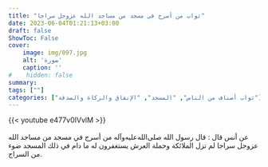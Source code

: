 ```yaml
---
title: "ثواب من أسرج في مسجد من مساجد الله عزوجل سراجا"
date: 2023-06-04T01:21:13+03:00
draft: false
ShowToc: False
cover:
    image: img/097.jpg
    alt: 'صورة'
    caption: ''
#    hidden: false
summary: 
tags: [""]
categories: ["ثواب أصناف من الناس", "المسجد", "الإنفاق والزكاة والصدقة"]
---
```

{{< youtube e477v0IVvlM >}}  
 <br>
عن
أنس قال : قال رسول الله صلى‌الله‌عليه‌وآله من أسرج في مسجد من مساجد الله عزوجل
سراجا لم تزل الملائكة وحملة العرش يستغفرون له ما دام في ذلك المسجد
ضوء من السراج.


